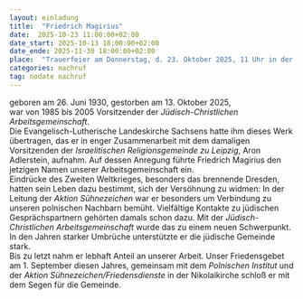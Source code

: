 ```yaml
---
layout: einladung
title:  "Friedrich Magirius"
date:  2025-10-23 11:00:00+02:00
date_start: 2025-10-13 18:00:00+02:00
date_ende: 2025-11-30 18:00:00+02:00
place:  "Trauerfeier am Donnerstag, d. 23. Oktober 2025, 11 Uhr in der Leipziger Nikolaikirche"
categories: nachruf
tag: nodate nachruf
---
```


geboren am 26. Juni 1930,
gestorben am 13. Oktober 2025,
<br>
war von 1985 bis 2005 Vorsitzender der *Jüdisch-Christlichen Arbeitsgemeinschaft*.
<br>
Die Evangelisch-Lutherische Landeskirche Sachsens hatte ihm dieses Werk übertragen, das er in enger Zusammenarbeit mit dem damaligen Vorsitzenden der *Israelitischen Religionsgemeinde zu Leipzig*, Aron Adlerstein, aufnahm. Auf dessen Anregung führte Friedrich Magirius den jetzigen Namen unserer Arbeitsgemeinschaft ein.
<br>
Eindrücke des Zweiten Weltkrieges, besonders das brennende Dresden, hatten sein Leben dazu bestimmt, sich der Versöhnung zu widmen: In der Leitung der *Aktion Sühnezeichen* war er besonders um Verbindung zu unseren polnischen Nachbarn bemüht. Vielfältige Kontakte zu jüdischen Gesprächspartnern gehörten damals schon dazu. Mit der *Jüdisch-Christlichen Arbeitsgemeinschaft* wurde das zu einem neuen Schwerpunkt. In den Jahren starker Umbrüche unterstützte er die jüdische Gemeinde stark.
<br>
Bis zu letzt nahm er lebhaft Anteil an unserer Arbeit. Unser Friedensgebet am 1. September diesen Jahres, gemeinsam mit dem *Polnischen Institut* und der *Aktion Sühnezeichen/Friedensdienste* in der Nikolaikirche schloß er mit dem Segen für die Gemeinde.
